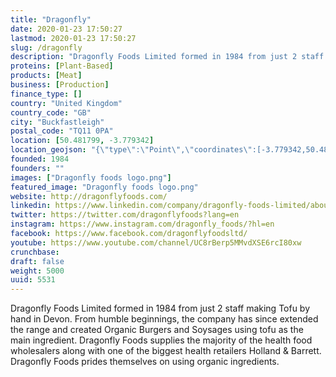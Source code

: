 ```yaml
---
title: "Dragonfly"
date: 2020-01-23 17:50:27
lastmod: 2020-01-23 17:50:27
slug: /dragonfly
description: "Dragonfly Foods Limited formed in 1984 from just 2 staff making Tofu by hand in Devon. From humble beginnings, the company has since extended the range and created Organic Burgers and Soysages using tofu as the main ingredient. Dragonfly Foods supplies the majority of the health food wholesalers along with one of the biggest health retailers Holland & Barrett. Dragonfly Foods prides themselves on using organic ingredients."
proteins: [Plant-Based]
products: [Meat]
business: [Production]
finance_type: []
country: "United Kingdom"
country_code: "GB"
city: "Buckfastleigh"
postal_code: "TQ11 0PA"
location: [50.481799, -3.779342]
location_geojson: "{\"type\":\"Point\",\"coordinates\":[-3.779342,50.481799]}"
founded: 1984
founders: ""
images: ["Dragonfly foods logo.png"]
featured_image: "Dragonfly foods logo.png"
website: http://dragonflyfoods.com/
linkedin: https://www.linkedin.com/company/dragonfly-foods-limited/about/
twitter: https://twitter.com/dragonflyfoods?lang=en
instagram: https://www.instagram.com/dragonfly_foods/?hl=en
facebook: https://www.facebook.com/dragonflyfoodsltd/
youtube: https://www.youtube.com/channel/UC8rBerp5MMvdXSE6rcI80xw
crunchbase: 
draft: false
weight: 5000
uuid: 5531
---
```

Dragonfly Foods Limited formed in 1984 from just 2 staff making Tofu by hand in Devon. From humble beginnings, the company has since extended the range and created Organic Burgers and Soysages using tofu as the main ingredient. Dragonfly Foods supplies the majority of the health food wholesalers along with one of the biggest health retailers Holland & Barrett. Dragonfly Foods prides themselves on using organic ingredients.
